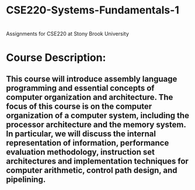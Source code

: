 # CSE220-Systems-Fundamentals-1
#
 Assignments for CSE220 at Stony Brook University
# Course Description:
## This course will introduce assembly language programming and essential concepts of computer organization and architecture. The focus of this course is on the computer organization of a computer system, including the processor architecture and the memory system. In particular, we will discuss the internal representation of information, performance evaluation methodology, instruction set architectures and implementation techniques for computer arithmetic, control path design, and pipelining.